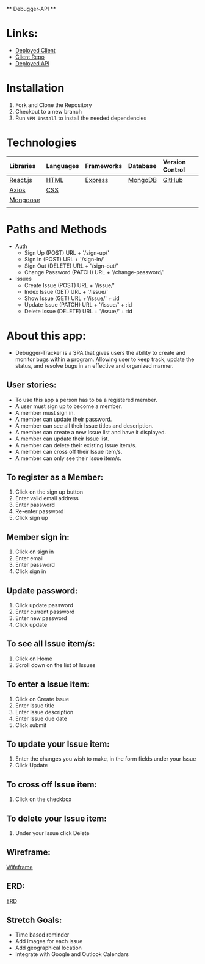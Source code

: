 ** Debugger-API **

# Links:

- [Deployed Client](https://bilaltahiraziz.github.io/Debugger-Client/)
- [Client Repo](https://github.com/bilaltahiraziz/Debugger-Client)
- [Deployed API](https://pure-cove-81133.herokuapp.com/)

# Installation
1. Fork and Clone the Repository
2. Checkout to a  new branch
3. Run ```NPM Install``` to install the needed dependencies

# Technologies

|    Libraries      | Languages        | Frameworks              | Database          | Version Control
|:-----------------------------------------|:----------------|:---------------------|:-----------------|:-----------------|
| [React.js](https://reactjs.org/)       |    [HTML](https://developer.mozilla.org/en-US/docs/Web/HTML)        |  [Express](https://expressjs.com/) | [MongoDB](https://www.mongodb.com/)   | [GitHub](https://github.com/) |        | [Javascript](https://www.javascript.com/)          | [BootStrap](https://getbootstrap.com/)       |           |
|  [Axios](https://www.npmjs.com/package/axios)         | [CSS](https://developer.mozilla.org/en-US/docs/Web/CSS)          |        |          |
|    [Mongoose](https://mongoosejs.com/)        |           |        |         |
|          |          |       |         |

# Paths and Methods

- Auth
  - Sign Up (POST) URL + '/sign-up/'
  - Sign In (POST) URL + '/sign-in/'
  - Sign Out (DELETE) URL + '/sign-out/'
  - Change Password (PATCH) URL + '/change-password/'
- Issues
  - Create Issue (POST) URL + '/issue/'
  - Index Issue (GET) URL + '/issue/'
  - Show Issue (GET) URL +'/issue/' + :id
  - Update Issue (PATCH) URL + '/issue/' + :id
  - Delete Issue (DELETE) URL + '/issue/' + :id

# About this app:

- Debugger-Tracker is a SPA  that gives users the ability to create and monitor bugs within a program. Allowing user to keep track, update the status, and resolve bugs in an effective and organized manner. 

## User stories:

- To use this app a person has to ba a registered member.
- A user must sign up to become a member.
- A member must sign in.
- A member can update their password.
- A member can see all their Issue titles and description.
- A member can create a new Issue list and have it displayed.
- A member can update their Issue list.
- A member can delete their existing Issue item/s. 
- A member can cross off their Issue item/s.
- A member can only see their Issue item/s.


## To register as a Member:
1. Click on the sign up button
2. Enter valid email address
3. Enter password
4. Re-enter password
5. Click sign up

## Member sign in:
1. Click on sign in
2. Enter email
3. Enter password
4. Click sign in

## Update password:
1. Click update password
2. Enter current password
3. Enter new password
4. Click update

## To see all Issue item/s:
1. Click on Home
2. Scroll down on the list of Issues

## To enter a Issue item:
1. Click on Create Issue
2. Enter Issue title
3. Enter Issue description
4. Enter Issue due date
5. Click submit

## To update your Issue item:
1. Enter the changes you wish to make, in the form fields under your Issue
2. Click Update

## To cross off Issue item:
1. Click on the checkbox

## To delete your Issue item:
1. Under your Issue click Delete

## Wireframe:
[Wifeframe](https://imgur.com/a/Tks7ivP)

## ERD:
[ERD](https://imgur.com/a/Usaq4oh)


## Stretch Goals:

- Time based reminder
- Add images for each issue
- Add geographical location
- Integrate with Google and Outlook Calendars
